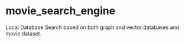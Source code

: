 # movie_search_engine
Local Database Search based on both graph and vector databases and movie dataset. 
